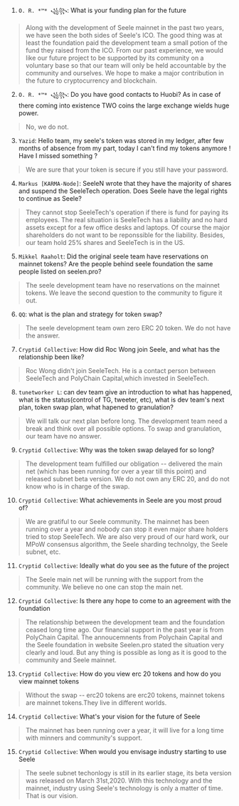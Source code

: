 

1. `O. R. *™* ꧁꧂`: What is your funding plan for the future

> Along with the development of Seele mainnet in the past two years, we have seen the both sides of Seele's ICO. The good thing was at least the foundation paid the development team a small potion of the fund they raised from the ICO. From our past experience, we would like our future project to be supported by its community on a voluntary base so that our team will only be held accountable by the community and ourselves. We hope to make a major contribution in the future to cryptocurrency and blockchain.

2. `O. R. *™* ꧁꧂`: Do you have good contacts to Huobi? As in case of there coming into existence TWO coins the large exchange wields huge power.

> No, we do not.

3. `Yazid`: Hello team, my seele's token was stored in my ledger, after few months of absence from my part, today I can't find my tokens anymore ! Have I missed something ?

> We are sure that your token is secure if you still have your password.

4. `Markus [KARMA-Node]`: SeeleN wrote that they have the majority of shares and suspend the SeeleTech operation. Does Seele have the legal rights to continue as Seele?

> They cannot stop SeeleTech's operation if there is fund for paying its employees. The real situation is SeeleTech has a liability and no hard assets except for a few office desks and laptops. Of course the major shareholders do not want to be reponssible for the liability. Besides,  our team hold 25% shares and SeeleTech is in the US.

5. `Mikkel Raaholt`: Did the original seele team have reservations on mainnet tokens? Are the people behind seele foundation the same people listed on seelen.pro?

> The seele development team have no reservations on the mainnet tokens. We leave the second question to the community to figure it out.

6. `QQ`: what is the plan and strategy for token swap?

> The seele development team own zero ERC 20 token. We do not have the answer.

7. `Cryptid Collective`: How did Roc Wong join Seele, and what has the relationship been like?

> Roc Wong didn't join SeeleTech. He is a contact person between SeeleTech and PolyChain Capital,which invested in SeeleTech.

8. `tunetworker L`: can dev team give an introduction to what has happened, what is the status(control of TG, tweeter, etc), what is dev team's next plan, token swap plan, what hapened to granulation?

> We will talk our next plan before long. The development team need a break and think over all possible options. To swap and granulation, our team have no answer.

9. `Cryptid Collective`: Why was the token swap delayed for so long?

> The development team fulfilled our obligation -- delivered the main net (which has been running for over a year till this point) and released subnet beta version. We do not own any ERC 20, and do not know who is in charge of the swap.

10. `Cryptid Collective`: What achievements in Seele are you most proud of?

> We are gratiful to our Seele community. The mainnet has been running over a year and nobody can stop it even major share holders tried to stop SeeleTech. We are also very proud of our hard work, our MPoW consensus algorithm, the Seele sharding technolgy, the Seele subnet, etc.

11. `Cryptid Collective`: Ideally what do you see as the future of the project

> The Seele main net will be running with the support from the community. We believe no one can stop the main net.

12. `Cryptid Collective`: Is there any hope to come to an agreement with the foundation

> The relationship between the development team and the foundation ceased long time ago. Our financial support in the past year is from PolyChain Capital. The annoucemnents from Polychain Capital and the Seele foundation in website Seelen.pro stated the situation very clearly and loud. But any thing is possible as long as it is good to the community and Seele mainnet.

13. `Cryptid Collective`: How do you view erc 20 tokens and how do you view mainnet tokens

> Without the swap -- erc20 tokens are erc20 tokens,  mainnet tokens are mainnet tokens.They live in different worlds.

14. `Cryptid Collective`: What's your vision for the future of Seele

> The mainnet has been running over a year, it will live for a long time with minners and community's support.

15. `Cryptid Collective`: When would you envisage industry starting to use Seele

> The seele subnet techonlogy is still in its earlier stage, its beta version was released on March 31st,2020. With this technology and the mainnet, industry using Seele's technology is only a matter of time. That is our vision.
